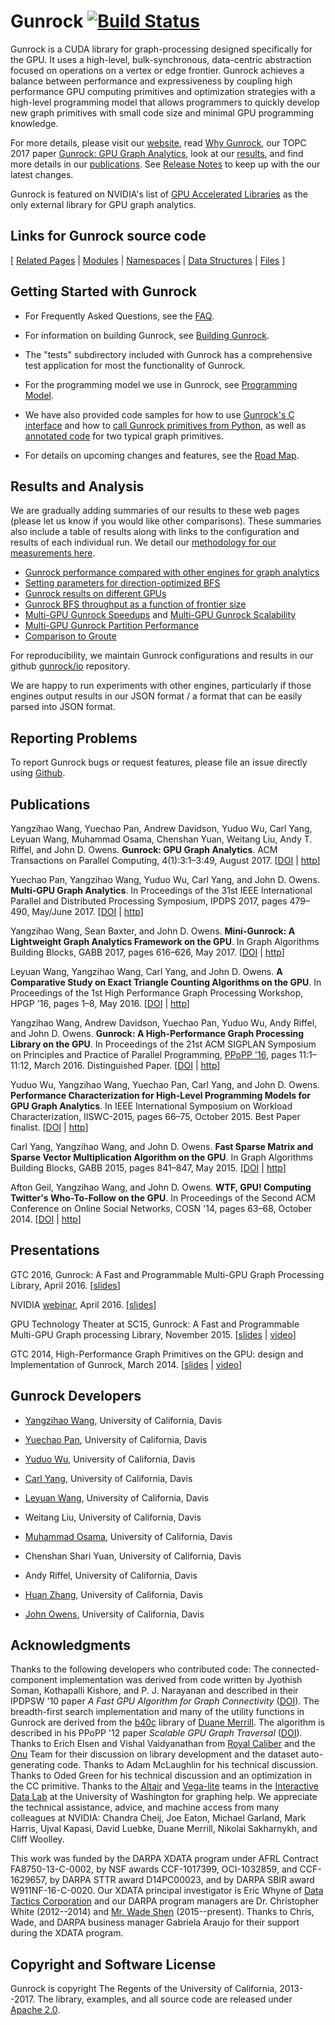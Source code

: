 Gunrock [![Build Status](http://mario.ece.ucdavis.edu:8080/buildStatus/icon?job=gunrock/dev)](http://mario.ece.ucdavis.edu:8080/job/gunrock/job/dev/)
=====================
Gunrock is a CUDA library for graph-processing designed specifically for the
GPU. It uses a high-level, bulk-synchronous, data-centric abstraction focused
on operations on a vertex or edge frontier. Gunrock achieves a balance between
performance and expressiveness by coupling high performance GPU computing
primitives and optimization strategies with a high-level programming model
that allows programmers to quickly develop new graph primitives with small
code size and minimal GPU programming knowledge.

For more details, please visit our
[website](http://gunrock.github.io/),
read [Why Gunrock](http://gunrock.github.io/gunrock/doc/latest/why-gunrock.html),
our TOPC 2017 paper
[Gunrock: GPU Graph Analytics](http://escholarship.org/uc/item/9gj6r1dj),
look at our [results](#Results),
and find more details in our [publications](#Publications).
See [Release Notes](http://gunrock.github.io/gunrock/doc/latest/release_notes.html) to keep up with the our latest changes.

Gunrock is featured on NVIDIA's list of [GPU Accelerated Libraries](https://developer.nvidia.com/gpu-accelerated-libraries) as the only external library for GPU graph analytics.

Links for Gunrock source code
-----------------------------
[ [Related Pages](http://gunrock.github.io/gunrock/doc/latest/pages.html) |
[Modules](http://gunrock.github.io/gunrock/doc/latest/modules.html) |
[Namespaces](http://gunrock.github.io/gunrock/doc/latest/namespaces.html) |
[Data Structures](http://gunrock.github.io/gunrock/doc/latest/annotated.html) |
[Files](http://gunrock.github.io/gunrock/doc/latest/files.html) ]


Getting Started with Gunrock
----------------------------
- For Frequently Asked Questions, see the
[FAQ](http://gunrock.github.io/gunrock/doc/latest/faq.html).

- For information on building Gunrock, see
[Building Gunrock](http://gunrock.github.io/gunrock/doc/latest/building_gunrock.html).

- The "tests" subdirectory included with Gunrock has a comprehensive test
application for most the functionality of Gunrock.

- For the programming model we use in Gunrock, see
[Programming Model](http://gunrock.github.io/gunrock/doc/latest/programming_model.html).

- We have also provided code samples for how to use
[Gunrock's C interface](https://github.com/gunrock/gunrock/tree/master/shared_lib_tests)
and how to
[call Gunrock primitives from Python](https://github.com/gunrock/gunrock/tree/master/python),
as well as [annotated code](http://gunrock.github.io/gunrock/doc/annotated_primitives/annotated_primitives.html)
for two typical graph primitives.

- For details on upcoming changes and features, see the [Road Map](http://gunrock.github.io/gunrock/doc/latest/road_map.html).

<a name="Results"></a>
Results and Analysis
--------------------

We are gradually adding summaries of our results to these web pages (please let us know if you would like other comparisons). These summaries also include a table of results along with links to the configuration and results of each individual run. We detail our [methodology for our measurements here](http://gunrock.github.io/gunrock/doc/latest/md_methodology.html).

- [Gunrock performance compared with other engines for graph analytics](http://gunrock.github.io/gunrock/doc/latest/md_stats_engines_topc.html)
- [Setting parameters for direction-optimized BFS](http://gunrock.github.io/gunrock/doc/latest/md_stats_do_ab_random.html)
- [Gunrock results on different GPUs](http://gunrock.github.io/gunrock/doc/latest/md_stats_gunrock_gpus.html)
- [Gunrock BFS throughput as a function of frontier size](http://gunrock.github.io/gunrock/doc/latest/md_stats_frontier.html)
- [Multi-GPU Gunrock Speedups](http://gunrock.github.io/gunrock/doc/latest/md_stats_mgpu_speedup.html) and [Multi-GPU Gunrock Scalability](http://gunrock.github.io/gunrock/doc/latest/md_stats_mgpu_scalability.html)
- [Multi-GPU Gunrock Partition Performance](http://gunrock.github.io/gunrock/doc/latest/md_stats_mgpu_partition.html)
- [Comparison to Groute](http://gunrock.github.io/gunrock/doc/latest/md_stats_groute.html)

For reproducibility, we maintain Gunrock configurations and results in our github [gunrock/io](https://github.com/gunrock/io/tree/master/gunrock-output) repository.

We are happy to run experiments with other engines, particularly if those engines output results in our JSON format / a format that can be easily parsed into JSON format.

Reporting Problems
------------------

To report Gunrock bugs or request features, please file an issue
directly using [Github](https://github.com/gunrock/gunrock/issues).

<!-- TODO: Algorithm Input Size Limitations -->


<a name="Publications"></a>
Publications
------------

Yangzihao Wang, Yuechao Pan, Andrew Davidson, Yuduo Wu, Carl Yang, Leyuan Wang, Muhammad Osama, Chenshan Yuan, Weitang Liu, Andy T. Riffel, and John D. Owens. **Gunrock: GPU Graph Analytics**. ACM Transactions on Parallel Computing, 4(1):3:1&ndash;3:49, August 2017. [[DOI](http://dx.doi.org/10.1145/3108140) | [http](http://escholarship.org/uc/item/9gj6r1dj)]

Yuechao Pan, Yangzihao Wang, Yuduo Wu, Carl Yang, and John D. Owens.
**Multi-GPU Graph Analytics**.  In Proceedings of the 31st IEEE International Parallel and Distributed Processing Symposium, IPDPS 2017, pages 479&ndash;490, May/June 2017.
[[DOI](http://dx.doi.org/10.1109/IPDPS.2017.117) |
[http](http://escholarship.org/uc/item/39r145g1)]

Yangzihao Wang, Sean Baxter, and John D. Owens. **Mini-Gunrock: A Lightweight Graph Analytics Framework on the GPU**. In Graph Algorithms Building Blocks, GABB 2017, pages 616&ndash;626, May 2017. [[DOI](http://dx.doi.org/10.1109/IPDPSW.2017.116) | [http](https://escholarship.org/uc/item/5wm061tr)]

Leyuan Wang, Yangzihao Wang, Carl Yang, and John D. Owens. **A Comparative Study on Exact Triangle Counting Algorithms on the GPU**. In Proceedings of the 1st High Performance Graph Processing Workshop, HPGP '16, pages 1&ndash;8, May 2016.
[[DOI](http://dx.doi.org/10.1145/2915516.2915521) |
[http](http://www.escholarship.org/uc/item/9hf0m6w3)]

Yangzihao Wang, Andrew Davidson, Yuechao Pan, Yuduo Wu, Andy Riffel, and John D. Owens.
**Gunrock: A High-Performance Graph Processing Library on the GPU**.
In Proceedings of the 21st ACM SIGPLAN Symposium on Principles and Practice of Parallel Programming, [PPoPP '16](http://conf.researchr.org/home/ppopp-2016), pages 11:1&ndash;11:12, March 2016. Distinguished Paper. [[DOI](http://dx.doi.org/10.1145/2851141.2851145) | [http](http://escholarship.org/uc/item/6xz7z9k0)]

Yuduo Wu, Yangzihao Wang, Yuechao Pan, Carl Yang, and John D. Owens.
**Performance Characterization for High-Level Programming Models for GPU Graph
Analytics**. In IEEE International Symposium on Workload Characterization,
IISWC-2015, pages 66&ndash;75, October 2015. Best Paper finalist. [[DOI](http://dx.doi.org/10.1109/IISWC.2015.13) | [http](http://escholarship.org/uc/item/2t69m5ht)]

Carl Yang, Yangzihao Wang, and John D. Owens.
**Fast Sparse Matrix and Sparse Vector Multiplication Algorithm on the GPU**.
In Graph Algorithms Building Blocks, GABB 2015, pages 841&ndash;847, May 2015.
[[DOI](http://dx.doi.org/10.1109/IPDPSW.2015.77) | [http](http://www.escholarship.org/uc/item/1rq9t3j3)]

Afton Geil, Yangzihao Wang, and John D. Owens.
**WTF, GPU! Computing Twitter's Who-To-Follow on the GPU**.
In Proceedings of the Second ACM Conference on Online Social Networks,
COSN '14, pages 63&ndash;68, October 2014.
[[DOI](http://dx.doi.org/10.1145/2660460.2660481) | [http](http://escholarship.org/uc/item/5xq3q8k0)]

<a name="Presentations"></a>
Presentations
-------------

GTC 2016, Gunrock: A Fast and Programmable Multi-GPU Graph Processing Library, April 2016. [[slides](http://on-demand.gputechconf.com/gtc/2016/presentation/s6374-yangzihao-wang-gunrock.pdf)]

NVIDIA [webinar](http://info.nvidianews.com/gunrock-webinar-reg-0416.html), April 2016. [[slides](http://tinyurl.com/owens-nv-webinar-160426)]

GPU Technology Theater at SC15, Gunrock: A Fast and Programmable Multi-GPU Graph processing Library, November 2015. [[slides](http://images.nvidia.com/events/sc15/pdfs/SC5139-gunrock-multi-gpu-processing-library.pdf) | [video](http://images.nvidia.com/events/sc15/SC5139-gunrock-multi-gpu-processing-library.html)]

GTC 2014, High-Performance Graph Primitives on the GPU: design and Implementation of Gunrock, March 2014. [[slides](http://on-demand.gputechconf.com/gtc/2014/presentations/S4609-hi-perf-graph-primitives-on-gpus.pdf) | [video](http://on-demand.gputechconf.com/gtc/2014/video/S4609-hi-perf-graph-primitives-on-gpus.mp4)]

Gunrock Developers
------------------

- [Yangzihao Wang](http://www.idav.ucdavis.edu/~yzhwang/),
  University of California, Davis

- [Yuechao Pan](https://sites.google.com/site/panyuechao/home), University of California, Davis

- [Yuduo Wu](http://www.yuduowu.com/),
  University of California, Davis

- [Carl Yang](http://web.ece.ucdavis.edu/~ctcyang/),
  University of California, Davis

- [Leyuan Wang](http://www.ece.ucdavis.edu/~laurawly/),
  University of California, Davis

- Weitang Liu, University of California, Davis

- [Muhammad Osama](http://www.ece.ucdavis.edu/~mosama/),
  University of California, Davis

- Chenshan Shari Yuan, University of California, Davis

- Andy Riffel, University of California, Davis

- [Huan Zhang](http://www.huan-zhang.com/),
  University of California, Davis

- [John Owens](http://www.ece.ucdavis.edu/~jowens/),
  University of California, Davis

Acknowledgments
---------------

Thanks to the following developers who contributed code: The
connected-component implementation was derived from code written by
Jyothish Soman, Kothapalli Kishore, and P. J. Narayanan and described
in their IPDPSW '10 paper *A Fast GPU Algorithm for Graph
Connectivity* ([DOI](http://dx.doi.org/10.1109/IPDPSW.2010.5470817)).
The breadth-first search implementation and many of the utility
functions in Gunrock are derived from the
[b40c](http://code.google.com/p/back40computing/) library of
[Duane Merrill](https://sites.google.com/site/duanemerrill/). The
algorithm is described in his PPoPP '12 paper *Scalable GPU Graph
Traversal* ([DOI](http://dx.doi.org/10.1145/2370036.2145832)). Thanks
to Erich Elsen and Vishal Vaidyanathan from
[Royal Caliber](http://www.royal-caliber.com/) and the [Onu](http://www.onu.io/) Team for their discussion on
library development and the dataset auto-generating code. Thanks to
Adam McLaughlin for his technical discussion. Thanks to Oded Green
for his technical discussion and an optimization in the CC primitive.
Thanks to the [Altair](https://altair-viz.github.io/) and [Vega-lite](https://vega.github.io/vega-lite/) teams in the [Interactive Data Lab](http://idl.cs.washington.edu/) at the University of Washington for graphing help. We appreciate the technical assistance, advice, and machine access from many colleagues at NVIDIA: Chandra Cheij, Joe Eaton, Michael Garland, Mark Harris, Ujval Kapasi, David Luebke, Duane Merrill, Nikolai Sakharnykh, and Cliff Woolley.

This work was funded by the DARPA XDATA program under AFRL Contract
FA8750-13-C-0002, by NSF awards CCF-1017399, OCI-1032859, and
CCF-1629657, by DARPA STTR award D14PC00023, and by DARPA SBIR award
W911NF-16-C-0020. Our XDATA principal investigator is Eric Whyne of
[Data Tactics Corporation](http://www.data-tactics.com/) and our DARPA
program managers are Dr. Christopher White (2012--2014) and
[Mr. Wade Shen](http://www.darpa.mil/staff/mr-wade-shen)
(2015--present). Thanks to Chris, Wade, and DARPA business manager
Gabriela Araujo for their support during the XDATA program.

Copyright and Software License
----------------------------

Gunrock is copyright The Regents of the University of
California, 2013--2017. The library, examples, and all source code are
released under
[Apache 2.0](http://www.apache.org/licenses/LICENSE-2.0).
